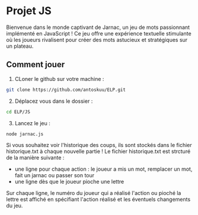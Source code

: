 # Projet JS

Bienvenue dans le monde captivant de Jarnac, un jeu de mots passionnant implémenté en JavaScript ! Ce jeu offre une expérience textuelle stimulante où les joueurs rivalisent pour créer des mots astucieux et stratégiques sur un plateau.

## Comment jouer

1) CLoner le github sur votre machine :

``` bash
git clone https://github.com/antoskuu/ELP.git
```

2) Déplacez vous dans le dossier :

``` bash
cd ELP/JS
```

3) Lancez le jeu :

``` bash
node jarnac.js
```

Si vous souhaitez voir l'historique des coups, ils sont stockés dans le fichier historique.txt à chaque nouvelle partie !
Le fichier historique.txt est strcturé de la manière suivante : 

- une ligne pour chaque action : le joueur a mis un mot, remplacer un mot, fait un jarnac ou passer son tour
- une ligne dès que le joueur pioche une lettre

Sur chaque ligne, le numéro du joueur qui a réalisé l'action ou pioché la lettre est affiché en spécifiant l'action réalisé et les éventuels changements du jeu.

